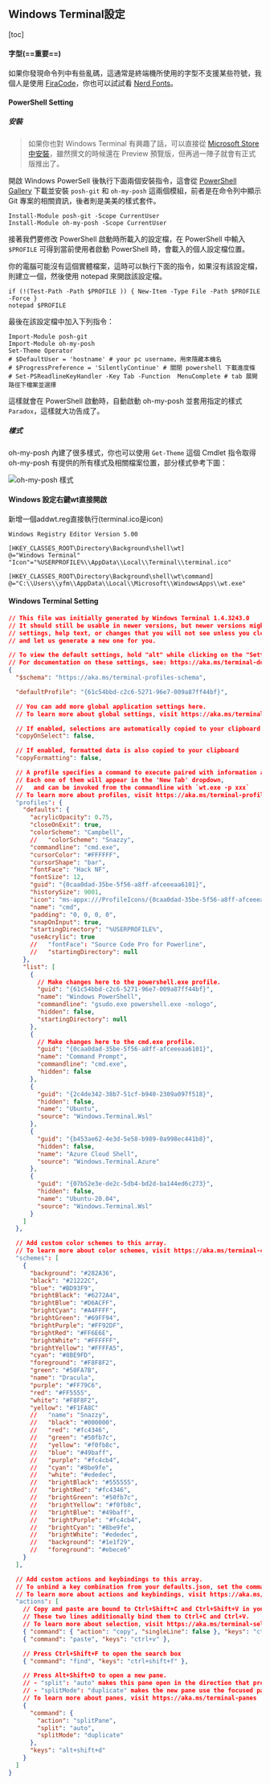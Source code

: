 ## Windows Terminal設定

[toc]

#### 字型(==重要==)

如果你發現命令列中有些亂碼，這通常是終端機所使用的字型不支援某些符號，我個人是使用 [FiraCode](https://github.com/tonsky/FiraCode)，你也可以試試看 [Nerd Fonts](https://www.nerdfonts.com/)。

#### PowerShell Setting

##### 安裝

> 如果你也對 Windows Terminal 有興趣了話，可以直接從 [Microsoft Store 中安裝](https://www.microsoft.com/zh-tw/p/windows-terminal-preview/9n0dx20hk701)，雖然撰文的時候還在 Preview 預覽版，但再過一陣子就會有正式版推出了。

開啟 Windows PowerSell 後執行下面兩個安裝指令，這會從 [PowerShell Gallery](https://www.powershellgallery.com/) 下載並安裝 `posh-git` 和 `oh-my-posh` 這兩個模組，前者是在命令列中顯示 Git 專案的相關資訊，後者則是美美的樣式套件。

```shell
Install-Module posh-git -Scope CurrentUser
Install-Module oh-my-posh -Scope CurrentUser
```

接著我們要修改 PowerShell 啟動時所載入的設定檔，在 PowerShell 中輸入 `$PROFILE` 可得到當前使用者啟動 PowerShell 時，會載入的個人設定檔位置。

你的電腦可能沒有這個實體檔案，這時可以執行下面的指令，如果沒有該設定檔，則建立一個，然後使用 notepad 來開啟該設定檔。

```shell
if (!(Test-Path -Path $PROFILE )) { New-Item -Type File -Path $PROFILE -Force }
notepad $PROFILE
```

最後在該設定檔中加入下列指令：

```shell
Import-Module posh-git
Import-Module oh-my-posh
Set-Theme Operator
# $DefaultUser = 'hostname' # your pc username，用來隱藏本機名
# $ProgressPreference = 'SilentlyContinue' # 關閉 powershell 下載進度條
# Set-PSReadlineKeyHandler -Key Tab -Function  MenuComplete # tab 展開路徑下檔案並選擇
```

這樣就會在 PowerShell 啟動時，自動啟動 oh-my-posh 並套用指定的樣式 `Paradox`，這樣就大功告成了。

##### 樣式

oh-my-posh 內建了很多樣式，你也可以使用 `Get-Theme` 這個 Cmdlet 指令取得 oh-my-posh 有提供的所有樣式及相關檔案位置，部分樣式參考下圖：

![oh-my-posh 樣式](https://i.imgur.com/8U4FwZf.png)

#### Windows 設定右鍵wt直接開啟

新增一個addwt.reg直接執行(terminal.ico是icon)

```shell
Windows Registry Editor Version 5.00

[HKEY_CLASSES_ROOT\Directory\Background\shell\wt]
@="Windows Terminal"
"Icon"="%USERPROFILE%\\AppData\\Local\\Terminal\\terminal.ico"

[HKEY_CLASSES_ROOT\Directory\Background\shell\wt\command]
@="C:\\Users\\yfm\\AppData\\Local\\Microsoft\\WindowsApps\\wt.exe"

```

#### Windows Terminal Setting

```json
// This file was initially generated by Windows Terminal 1.4.3243.0
// It should still be usable in newer versions, but newer versions might have additional
// settings, help text, or changes that you will not see unless you clear this file
// and let us generate a new one for you.

// To view the default settings, hold "alt" while clicking on the "Settings" button.
// For documentation on these settings, see: https://aka.ms/terminal-documentation
{
  "$schema": "https://aka.ms/terminal-profiles-schema",

  "defaultProfile": "{61c54bbd-c2c6-5271-96e7-009a87ff44bf}",

  // You can add more global application settings here.
  // To learn more about global settings, visit https://aka.ms/terminal-global-settings

  // If enabled, selections are automatically copied to your clipboard.
  "copyOnSelect": false,

  // If enabled, formatted data is also copied to your clipboard
  "copyFormatting": false,

  // A profile specifies a command to execute paired with information about how it should look and feel.
  // Each one of them will appear in the 'New Tab' dropdown,
  //   and can be invoked from the commandline with `wt.exe -p xxx`
  // To learn more about profiles, visit https://aka.ms/terminal-profile-settings
  "profiles": {
    "defaults": {
      "acrylicOpacity": 0.75,
      "closeOnExit": true,
      "colorScheme": "Campbell",
      //   "colorScheme": "Snazzy",
      "commandline": "cmd.exe",
      "cursorColor": "#FFFFFF",
      "cursorShape": "bar",
      "fontFace": "Hack NF",
      "fontSize": 12,
      "guid": "{0caa0dad-35be-5f56-a8ff-afceeeaa6101}",
      "historySize": 9001,
      "icon": "ms-appx:///ProfileIcons/{0caa0dad-35be-5f56-a8ff-afceeeaa6101}.png",
      "name": "cmd",
      "padding": "0, 0, 0, 0",
      "snapOnInput": true,
      "startingDirectory": "%USERPROFILE%",
      "useAcrylic": true
      //   "fontFace": "Source Code Pro for Powerline",
      //   "startingDirectory": null
    },
    "list": [
      {
        // Make changes here to the powershell.exe profile.
        "guid": "{61c54bbd-c2c6-5271-96e7-009a87ff44bf}",
        "name": "Windows PowerShell",
        "commandline": "gsudo.exe powershell.exe -nologo",
        "hidden": false,
        "startingDirectory": null
      },
      {
        // Make changes here to the cmd.exe profile.
        "guid": "{0caa0dad-35be-5f56-a8ff-afceeeaa6101}",
        "name": "Command Prompt",
        "commandline": "cmd.exe",
        "hidden": false
      },
      {
        "guid": "{2c4de342-38b7-51cf-b940-2309a097f518}",
        "hidden": false,
        "name": "Ubuntu",
        "source": "Windows.Terminal.Wsl"
      },
      {
        "guid": "{b453ae62-4e3d-5e58-b989-0a998ec441b8}",
        "hidden": false,
        "name": "Azure Cloud Shell",
        "source": "Windows.Terminal.Azure"
      },
      {
        "guid": "{07b52e3e-de2c-5db4-bd2d-ba144ed6c273}",
        "hidden": false,
        "name": "Ubuntu-20.04",
        "source": "Windows.Terminal.Wsl"
      }
    ]
  },

  // Add custom color schemes to this array.
  // To learn more about color schemes, visit https://aka.ms/terminal-color-schemes
  "schemes": [
    {
      "background": "#282A36",
      "black": "#21222C",
      "blue": "#BD93F9",
      "brightBlack": "#6272A4",
      "brightBlue": "#D6ACFF",
      "brightCyan": "#A4FFFF",
      "brightGreen": "#69FF94",
      "brightPurple": "#FF92DF",
      "brightRed": "#FF6E6E",
      "brightWhite": "#FFFFFF",
      "brightYellow": "#FFFFA5",
      "cyan": "#8BE9FD",
      "foreground": "#F8F8F2",
      "green": "#50FA7B",
      "name": "Dracula",
      "purple": "#FF79C6",
      "red": "#FF5555",
      "white": "#F8F8F2",
      "yellow": "#F1FA8C"
      //   "name": "Snazzy",
      //   "black": "#000000",
      //   "red": "#fc4346",
      //   "green": "#50fb7c",
      //   "yellow": "#f0fb8c",
      //   "blue": "#49baff",
      //   "purple": "#fc4cb4",
      //   "cyan": "#8be9fe",
      //   "white": "#ededec",
      //   "brightBlack": "#555555",
      //   "brightRed": "#fc4346",
      //   "brightGreen": "#50fb7c",
      //   "brightYellow": "#f0fb8c",
      //   "brightBlue": "#49baff",
      //   "brightPurple": "#fc4cb4",
      //   "brightCyan": "#8be9fe",
      //   "brightWhite": "#ededec",
      //   "background": "#1e1f29",
      //   "foreground": "#ebece6"
    }
  ],

  // Add custom actions and keybindings to this array.
  // To unbind a key combination from your defaults.json, set the command to "unbound".
  // To learn more about actions and keybindings, visit https://aka.ms/terminal-keybindings
  "actions": [
    // Copy and paste are bound to Ctrl+Shift+C and Ctrl+Shift+V in your defaults.json.
    // These two lines additionally bind them to Ctrl+C and Ctrl+V.
    // To learn more about selection, visit https://aka.ms/terminal-selection
    { "command": { "action": "copy", "singleLine": false }, "keys": "ctrl+c" },
    { "command": "paste", "keys": "ctrl+v" },

    // Press Ctrl+Shift+F to open the search box
    { "command": "find", "keys": "ctrl+shift+f" },

    // Press Alt+Shift+D to open a new pane.
    // - "split": "auto" makes this pane open in the direction that provides the most surface area.
    // - "splitMode": "duplicate" makes the new pane use the focused pane's profile.
    // To learn more about panes, visit https://aka.ms/terminal-panes
    {
      "command": {
        "action": "splitPane",
        "split": "auto",
        "splitMode": "duplicate"
      },
      "keys": "alt+shift+d"
    }
  ]
}

```

